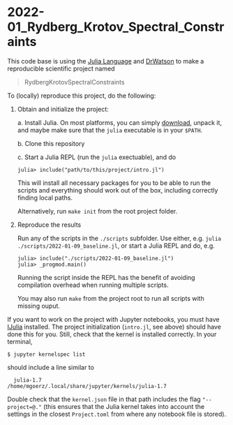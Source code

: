 # 2022-01_Rydberg_Krotov_Spectral_Constraints

This code base is using the [Julia Language](https://julialang.org) and [DrWatson](https://juliadynamics.github.io/DrWatson.jl/stable/)
to make a reproducible scientific project named
> RydbergKrotovSpectralConstraints


To (locally) reproduce this project, do the following:

1.  Obtain and initialize the project:

    a. Install Julia. On most platforms, you can simply [download](https://julialang.org/downloads/), unpack it, and maybe make sure that the `julia` executable is in your `$PATH`.

    b. Clone this repository

    c. Start a Julia REPL (run the `julia` exectuable), and do

    ```
    julia> include("path/to/this/project/intro.jl")
    ```

    This will install all necessary packages for you to be able to run the scripts and
    everything should work out of the box, including correctly finding local paths.

    Alternatively, run `make init` from the root project folder.

2.  Reproduce the results

    Run any of the scripts in the `./scripts` subfolder. Use either, e.g. `julia ./scripts/2022-01-09_baseline.jl`, or start a Julia REPL and do, e.g.

    ```
    julia> include("./scripts/2022-01-09_baseline.jl")
    julia> _progmod.main()
    ```

    Running the script inside the REPL has the benefit of avoiding compilation overhead when running multiple scripts.

    You may also run `make` from the project root to run all scripts with missing ouput.

If you want to work on the project with Jupyter notebooks, you must have [IJulia](https://julialang.github.io/IJulia.jl/stable/) installed. The project initialization (`intro.jl`, see above) should have done this for you. Still, check that the kernel is installed correctly. In your terminal,

```
$ jupyter kernelspec list
```

should include a line similar to

```
  julia-1.7                   /home/mgoerz/.local/share/jupyter/kernels/julia-1.7
```

Double check that the `kernel.json` file in that path includes the flag `"--project=@."` (this ensures that the Julia kernel takes into account the settings in the closest `Project.toml` from where any notebook file is stored).
